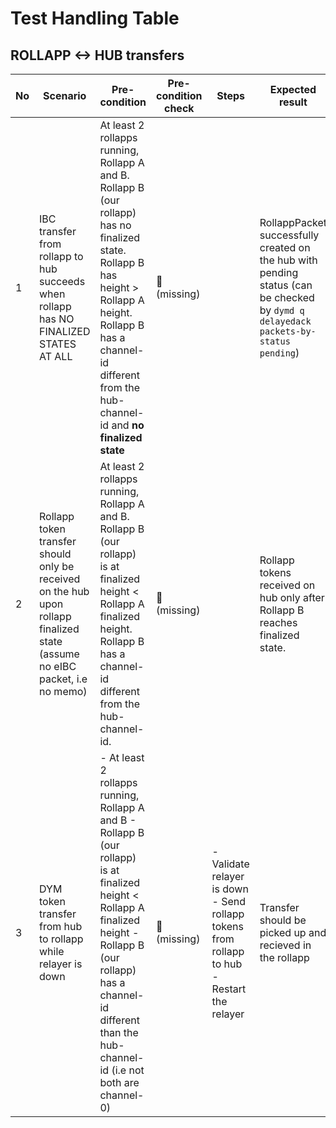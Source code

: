 # Test Handling Table

## ROLLAPP <-> HUB transfers

| No | Scenario | Pre-condition | Pre-condition check | Steps | Expected result | Expected result check | Covered By |
|----|----------|---------------|---------------------|-------|-----------------|-----------------------|------------|
| 1  | IBC transfer from rollapp to hub succeeds when rollapp has NO FINALIZED STATES AT ALL | At least 2 rollapps running, Rollapp A and B. Rollapp B (our rollapp) has no finalized state. Rollapp B has height > Rollapp A height. Rollapp B has a channel-id different from the hub-channel-id and **no finalized state**| 🛑 <br> (missing) || RollappPacket successfully created on the hub with pending status (can be checked by `dymd q delayedack packets-by-status pending`) | Partly solved <br> (lack query `packet commitment` left on the rollapp) | [TestDelayedAck_NoFinalizedStates_EVM](../tests/ibc_grace_period_test.go#604) [TestDelayedAck_NoFinalizedStates_Wasm](../tests/ibc_grace_period_test.go#869)|
| 2  | Rollapp token transfer should only be received on the hub upon rollapp finalized state (assume no eIBC packet, i.e no memo) | At least 2 rollapps running, Rollapp A and B. Rollapp B (our rollapp) is at finalized height < Rollapp A finalized height. Rollapp B has a channel-id different from the hub-channel-id. | 🛑 <br> (missing) || Rollapp tokens received on hub only after Rollapp B reaches finalized state. | Partly solved <br> (lack query `packet commitment` left on the rollapp) | [ibc_grace_period_test](../tests/ibc_grace_period_test.go) |
| 3  | DYM token transfer from hub to rollapp while relayer is down | - At least 2 rollapps running, Rollapp A and B - Rollapp B (our rollapp) is at finalized height < Rollapp A finalized height - Rollapp B (our rollapp) has a channel-id different than the hub-channel-id (i.e not both are channel-0)| 🛑 <br> (missing) | - Validate relayer is down - Send rollapp tokens from rollapp to hub - Restart the relayer | Transfer should be picked up and recieved in the rollapp | Partly solved <br> (lack query `packet commitment` left on the rollapp) | [TestDelayedAck_RelayerDown_EVM](../tests/ibc_grace_period_test.go#1134) [TestDelayedAck_RelayerDown_Wasm](../tests/ibc_grace_period_test.go#1415)|

